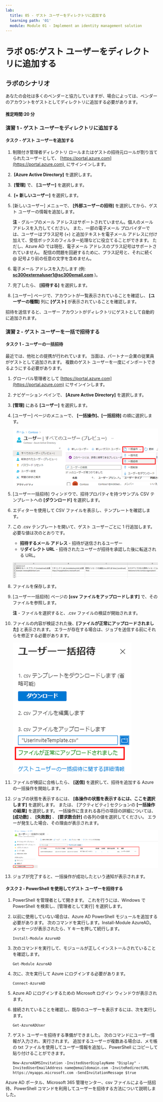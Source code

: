 ```yaml
---
lab:
  title: 05 - ゲスト ユーザーをディレクトリに追加する
  learning path: '01'
  module: Module 01 - Implement an identity management solution
---
```


# ラボ 05:ゲスト ユーザーをディレクトリに追加する

## ラボのシナリオ

あなたの会社は多くのベンダーと協力していますが、場合によっては、ベンダーのアカウントをゲストとしてディレクトリに追加する必要があります。

#### 推定時間:20 分

### 演習 1 - ゲスト ユーザーをディレクトリに追加する

#### タスク - ゲスト ユーザーを追加する

1. 制限付き管理者ディレクトリ ロールまたはゲストの招待元ロールが割り当てられたユーザーとして、 [https://portal.azure.com](https://portal.azure.com)  にサインインします。

2.  **[Azure Active Directory]** を選択します。

3.  **[管理]** で、 **[ユーザー]** を選択します。

4.  **[+ 新しいユーザー]** を選択します。

5. [新しいユーザー] メニューで、 **[外部ユーザーの招待]** を選択してから、ゲスト ユーザーの情報を追加します。

    **注** - グループのメール アドレスはサポートされていません。個人のメール アドレスを入力してください。 また、一部の電子メール プロバイダーでは、ユーザーはプラス記号 (+) と追加テキストを電子メール アドレスに付け加えて、受信ボックスのフィルター処理などに役立てることができます。 ただし、Azure AD では現在、電子メール アドレスのプラス記号はサポートされていません。 配信の問題を回避するために、プラス記号と、それに続く @ 記号より前の任意の文字を含めません。

6. 電子メール アドレスを入力します (例: **sc300externaluser1@sc300email.com** )。

7. 完了したら、 **[招待する]** を選択します。

8. [ユーザー] ページで、アカウントが一覧表示されていることを確認し、 **[ユーザーの種類]** 列に **[ゲスト]** が表示されていることを確認します。

招待を送信すると、ユーザー アカウントがディレクトリにゲストとして自動的に追加されます。


### 演習 2 - ゲスト ユーザーを一括で招待する

#### タスク 1 - ユーザーの一括招待

最近では、他社との提携が行われています。 当面は、パートナー企業の従業員がゲストとして追加されます。 複数のゲスト ユーザーを一度にインポートできるようにする必要があります。

1. グローバル管理者として [https://portal.azure.com](https://portal.azure.com) にサインインします。

2. ナビゲーション ペインで、 **[Azure Active Directory]** を選択します。

3. **[管理]** にある **[ユーザー]** を選択します。

4. [ユーザー] ページのメニューで、 **[一括操作]、[一括招待]** の順に選択します。

     ![「一括操作」と「一括招待」のメニュー オプションが強調表示された「すべてのユーザー」ページを表示する画面イメージ](./media/lp1-mod3-bulk-invite-option.png)

5. [ユーザー一括招待] ウィンドウで、招待プロパティを持つサンプル CSV テンプレートへの **[ダウンロード]** を選択します。

6. エディターを使用して CSV ファイルを表示し、テンプレートを確認します。

7. この .csv テンプレートを開いて、ゲスト ユーザーごとに 1 行追加します。 必要な値は次のとおりです。

    - **招待するメール アドレス** - 招待が送信されるユーザー
    - **リダイレクト URL** - 招待されたユーザーが招待を承認した後に転送される URL。

    ![ゲスト一括招待のテンプレート CSV の例を表示する画面イメージ](./media/lp1-mod3-template-csv.png)

8. ファイルを保存します。

9. [ユーザー一括招待] ページの **[csv ファイルをアップロードします]** で、そのファイルを参照します。

     **注** - ファイルを選択すると、.csv ファイルの検証が開始されます。

10. ファイルの内容が検証された後、**[ファイルが正常にアップロードされました]** と表示されます。 エラーが存在する場合は、ジョブを送信する前にそれらを修正する必要があります。

    ![「ファイルが正常にアップロードされました」というメッセージが強調表示された「ユーザー一括招待」を表示する画面イメージ](./media/lp1-mod3-bulk-invite-users-upload-csv.png)

11. ファイルが検証に合格したら、 **[送信]** を選択して、招待を追加する Azure の一括操作を開始します。

12. ジョブの状態を表示するには、 **[各操作の状態を表示するには、ここを選択します]** を選択します。 または、 [アクティビティ] セクションの **[一括操作の結果]** を選択します。 一括操作に含まれる各行の項目の詳細については、 **[成功数]** 、 **[失敗数]** 、 **[要求数合計]** の各列の値を選択してください。 エラーが発生した場合、その理由が表示されます。

    ![一括操作の結果を表示する画面イメージ](./media/lp1-mod3-bulk-operations-results.png)

13. ジョブが完了すると、一括操作が成功したという通知が表示されます。

#### タスク 2 - PowerShell を使用してゲスト ユーザーを招待する

1. PowerShell を管理者として開きます。  これを行うには、Windows で PowerShell を検索し、[管理者として実行] を選択します。  

1. 以前に使用していない場合は、Azure AD PowerShell モジュールを追加する必要があります。  次のコマンドを実行します。Install-Module AzureAD。  メッセージが表示されたら、Y キーを押して続行します。

    ``` 
    Install-Module AzureAD
    ```

1. 次のコマンドを実行して、モジュールが正しくインストールされていることを確認します。  

    ```
    Get-Module AzureAD 
    ```

1. 次に、次を実行して Azure にログインする必要があります。  

    ```
    Connect-AzureAD
    ```
    
1. Azure AD にログインするための Microsoft ログイン ウィンドウが表示されます。  

1. 接続されていることを確認し、既存のユーザーを表示するには、次を実行します。  

    ```
    Get-AzureADUser 
    ```

1. ゲスト ユーザーを招待する準備ができました。  次のコマンドにユーザー情報が入力され、実行されます。  追加するユーザーが複数ある場合は、メモ帳の txt ファイルを使用してユーザー情報を追加し、PowerShell にコピーして貼り付けることができます。 

    ```
    New-AzureADMSInvitation -InvitedUserDisplayName "Display" -InvitedUserEmailAddress name@emaildomain.com -InviteRedirectURL https://myapps.microsoft.com -SendInvitationMessage $true 
    ```

Azure AD ポータル、Microsoft 365 管理センター、csv ファイルによる一括招待、PowerShell コマンドを利用してユーザーを招待する方法について説明しました。
